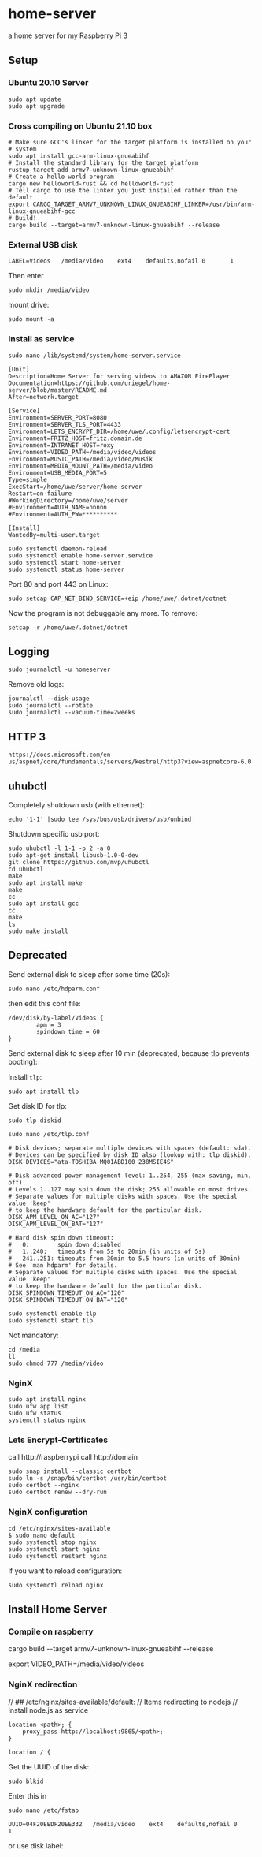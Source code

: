 # home-server
a home server for my Raspberry Pi 3

## Setup
### Ubuntu 20.10 Server
```
sudo apt update
sudo apt upgrade
```

### Cross compiling on Ubuntu 21.10 box

``` 
# Make sure GCC's linker for the target platform is installed on your
# system
sudo apt install gcc-arm-linux-gnueabihf
# Install the standard library for the target platform
rustup target add armv7-unknown-linux-gnueabihf
# Create a hello-world program
cargo new helloworld-rust && cd helloworld-rust
# Tell cargo to use the linker you just installed rather than the default
export CARGO_TARGET_ARMV7_UNKNOWN_LINUX_GNUEABIHF_LINKER=/usr/bin/arm-linux-gnueabihf-gcc
# Build!
cargo build --target=armv7-unknown-linux-gnueabihf --release
``` 

### External USB disk

```
LABEL=Videos   /media/video    ext4    defaults,nofail 0       1
```

Then enter

```
sudo mkdir /media/video
```

mount drive:

```
sudo mount -a
```

### Install as service

```
sudo nano /lib/systemd/system/home-server.service
```

```
[Unit]
Description=Home Server for serving videos to AMAZON FirePlayer
Documentation=https://github.com/uriegel/home-server/blob/master/README.md
After=network.target

[Service]
Environment=SERVER_PORT=8080
Environment=SERVER_TLS_PORT=4433
Environment=LETS_ENCRYPT_DIR=/home/uwe/.config/letsencrypt-cert
Environment=FRITZ_HOST=fritz.domain.de
Environment=INTRANET_HOST=roxy
Environment=VIDEO_PATH=/media/video/videos
Environment=MUSIC_PATH=/media/video/Musik
Environment=MEDIA_MOUNT_PATH=/media/video
Environment=USB_MEDIA_PORT=5
Type=simple
ExecStart=/home/uwe/server/home-server
Restart=on-failure
#WorkingDirectory=/home/uwe/server
#Environment=AUTH_NAME=nnnnn
#Environment=AUTH_PW=**********

[Install]
WantedBy=multi-user.target

```

```
sudo systemctl daemon-reload
sudo systemctl enable home-server.service
sudo systemctl start home-server
sudo systemctl status home-server
```

Port 80 and port 443 on Linux:

```sudo setcap CAP_NET_BIND_SERVICE=+eip /home/uwe/.dotnet/dotnet```

Now the program is not debuggable any more. To remove:

```setcap -r /home/uwe/.dotnet/dotnet```

## Logging

``` sudo journalctl -u homeserver ```

Remove old logs:

```
journalctl --disk-usage
sudo journalctl --rotate      
sudo journalctl --vacuum-time=2weeks
```

## HTTP 3
```https://docs.microsoft.com/en-us/aspnet/core/fundamentals/servers/kestrel/http3?view=aspnetcore-6.0```

## uhubctl

Completely shutdown usb (with ethernet):
```
echo '1-1' |sudo tee /sys/bus/usb/drivers/usb/unbind
```

Shutdown specific usb port:

```
sudo uhubctl -l 1-1 -p 2 -a 0
sudo apt-get install libusb-1.0-0-dev
git clone https://github.com/mvp/uhubctl
cd uhubctl
make
sudo apt install make
make
cc
sudo apt install gcc
cc
make
ls
sudo make install
```

## Deprecated

Send external disk to sleep after some time (20s):

```
sudo nano /etc/hdparm.conf
```

then edit this conf file:

```
/dev/disk/by-label/Videos {
        apm = 3
        spindown_time = 60
}
```

Send external disk to sleep after 10 min (deprecated, because tlp prevents booting):

Install ```tlp```:

```
sudo apt install tlp
```

Get disk ID for tlp:

```
sudo tlp diskid
```

```
sudo nano /etc/tlp.conf
```
```
# Disk devices; separate multiple devices with spaces (default: sda).
# Devices can be specified by disk ID also (lookup with: tlp diskid).
DISK_DEVICES="ata-TOSHIBA_MQ01ABD100_238MSIE4S"

# Disk advanced power management level: 1..254, 255 (max saving, min, off).
# Levels 1..127 may spin down the disk; 255 allowable on most drives.
# Separate values for multiple disks with spaces. Use the special value 'keep'
# to keep the hardware default for the particular disk.
DISK_APM_LEVEL_ON_AC="127"
DISK_APM_LEVEL_ON_BAT="127"

# Hard disk spin down timeout:
#   0:        spin down disabled
#   1..240:   timeouts from 5s to 20min (in units of 5s)
#   241..251: timeouts from 30min to 5.5 hours (in units of 30min)
# See 'man hdparm' for details.
# Separate values for multiple disks with spaces. Use the special value 'keep'
# to keep the hardware default for the particular disk.
DISK_SPINDOWN_TIMEOUT_ON_AC="120"
DISK_SPINDOWN_TIMEOUT_ON_BAT="120"
```
```
sudo systemctl enable tlp
sudo systemctl start tlp
```

Not mandatory:

```
cd /media
ll
sudo chmod 777 /media/video
```

### NginX

```
sudo apt install nginx
sudo ufw app list
sudo ufw status
systemctl status nginx
```
### Lets Encrypt-Certificates
call http://raspberrypi call http://domain
```
sudo snap install --classic certbot
sudo ln -s /snap/bin/certbot /usr/bin/certbot
sudo certbot --nginx
sudo certbot renew --dry-run
```
### NginX configuration
```
cd /etc/nginx/sites-available
$ sudo nano default
sudo systemctl stop nginx
sudo systemctl start nginx
sudo systemctl restart nginx
```
If you want to reload configuration:
```
sudo systemctl reload nginx
```

## Install Home Server
### Compile on raspberry

cargo build --target armv7-unknown-linux-gnueabihf --release


export VIDEO_PATH=/media/video/videos

### NginX redirection

// ## /etc/nginx/sites-available/default:
// Items redirecting to nodejs
// Install node.js as service

```
location <path>; {
	proxy_pass http://localhost:9865/<path>;
}

location / {
```

Get the UUID of the disk:

```
sudo blkid
```

Enter this in 

```
sudo nano /etc/fstab
```

```
UUID=04F20EEDF20EE332   /media/video    ext4    defaults,nofail 0       1
```

or use disk label:
